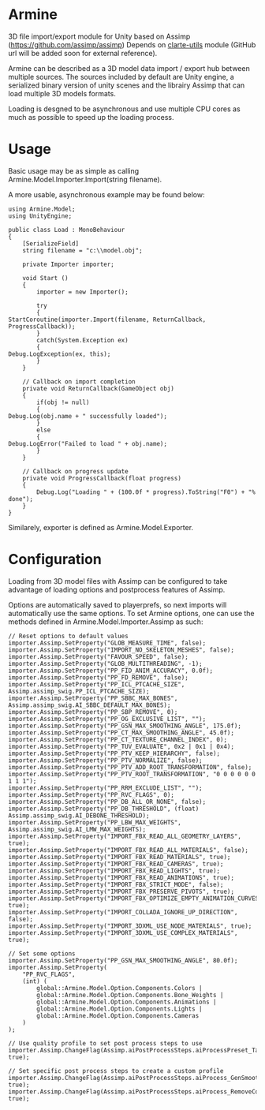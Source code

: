 Armine
===============

3D file import/export module for Unity based on Assimp (https://github.com/assimp/assimp)
Depends on [clarte-utils](ssh://git@gitlab.clarte.asso.fr:53000/modules/clarte-utils.git "clarte-utils")
module (GitHub url will be added soon for external reference).

Armine can be described as a 3D model data import / export hub between multiple
sources. The sources included by default are Unity engine, a serialized binary
version of unity scenes and the librairy Assimp that can load multiple 3D models
formats.

Loading is desgned to be asynchronous and use multiple CPU cores as much as
possible to speed up the loading process.

Usage
===============

Basic usage may be as simple as calling Armine.Model.Importer.Import(string filename).

A more usable, asynchronous example may be found below:
```
using Armine.Model;
using UnityEngine;

public class Load : MonoBehaviour
{
	[SerializeField]
	string filename = "c:\\model.obj";

	private Importer importer;

	void Start ()
	{
		importer = new Importer();

		try
		{
StartCoroutine(importer.Import(filename, ReturnCallback, ProgressCallback));
		}
		catch(System.Exception ex)
		{
Debug.LogException(ex, this);
		}
	}

	// Callback on import completion
	private void ReturnCallback(GameObject obj)
	{
		if(obj != null)
		{
Debug.Log(obj.name + " successfully loaded");
		}
		else
		{
Debug.LogError("Failed to load " + obj.name);
		}
	}

	// Callback on progress update
	private void ProgressCallback(float progress)
	{
		Debug.Log("Loading " + (100.0f * progress).ToString("F0") + "% done");
	}
}
```

Similarely, exporter is defined as Armine.Model.Exporter.


Configuration
===============

Loading from 3D model files with Assimp can be configured to take advantage of
loading options and postprocess features of Assimp.

Options are automatically saved to playerprefs, so next imports will
automatically use the same options. To set Armine options, one can use the
methods defined in Armine.Model.Importer.Assimp as such:
```
// Reset options to default values
importer.Assimp.SetProperty("GLOB_MEASURE_TIME", false);
importer.Assimp.SetProperty("IMPORT_NO_SKELETON_MESHES", false);
importer.Assimp.SetProperty("FAVOUR_SPEED", false);
importer.Assimp.SetProperty("GLOB_MULTITHREADING", -1);
importer.Assimp.SetProperty("PP_FID_ANIM_ACCURACY", 0.0f);
importer.Assimp.SetProperty("PP_FD_REMOVE", false);
importer.Assimp.SetProperty("PP_ICL_PTCACHE_SIZE", Assimp.assimp_swig.PP_ICL_PTCACHE_SIZE);
importer.Assimp.SetProperty("PP_SBBC_MAX_BONES", Assimp.assimp_swig.AI_SBBC_DEFAULT_MAX_BONES);
importer.Assimp.SetProperty("PP_SBP_REMOVE", 0);
importer.Assimp.SetProperty("PP_OG_EXCLUSIVE_LIST", "");
importer.Assimp.SetProperty("PP_GSN_MAX_SMOOTHING_ANGLE", 175.0f);
importer.Assimp.SetProperty("PP_CT_MAX_SMOOTHING_ANGLE", 45.0f);
importer.Assimp.SetProperty("PP_CT_TEXTURE_CHANNEL_INDEX", 0);
importer.Assimp.SetProperty("PP_TUV_EVALUATE", 0x2 | 0x1 | 0x4);
importer.Assimp.SetProperty("PP_PTV_KEEP_HIERARCHY", false);
importer.Assimp.SetProperty("PP_PTV_NORMALIZE", false);
importer.Assimp.SetProperty("PP_PTV_ADD_ROOT_TRANSFORMATION", false);
importer.Assimp.SetProperty("PP_PTV_ROOT_TRANSFORMATION", "0 0 0 0 0 0 1 1 1");
importer.Assimp.SetProperty("PP_RRM_EXCLUDE_LIST", "");
importer.Assimp.SetProperty("PP_RVC_FLAGS", 0);
importer.Assimp.SetProperty("PP_DB_ALL_OR_NONE", false);
importer.Assimp.SetProperty("PP_DB_THRESHOLD", (float) Assimp.assimp_swig.AI_DEBONE_THRESHOLD);
importer.Assimp.SetProperty("PP_LBW_MAX_WEIGHTS", Assimp.assimp_swig.AI_LMW_MAX_WEIGHTS);
importer.Assimp.SetProperty("IMPORT_FBX_READ_ALL_GEOMETRY_LAYERS", true);
importer.Assimp.SetProperty("IMPORT_FBX_READ_ALL_MATERIALS", false);
importer.Assimp.SetProperty("IMPORT_FBX_READ_MATERIALS", true);
importer.Assimp.SetProperty("IMPORT_FBX_READ_CAMERAS", true);
importer.Assimp.SetProperty("IMPORT_FBX_READ_LIGHTS", true);
importer.Assimp.SetProperty("IMPORT_FBX_READ_ANIMATIONS", true);
importer.Assimp.SetProperty("IMPORT_FBX_STRICT_MODE", false);
importer.Assimp.SetProperty("IMPORT_FBX_PRESERVE_PIVOTS", true);
importer.Assimp.SetProperty("IMPORT_FBX_OPTIMIZE_EMPTY_ANIMATION_CURVES", true);
importer.Assimp.SetProperty("IMPORT_COLLADA_IGNORE_UP_DIRECTION", false);
importer.Assimp.SetProperty("IMPORT_3DXML_USE_NODE_MATERIALS", true);
importer.Assimp.SetProperty("IMPORT_3DXML_USE_COMPLEX_MATERIALS", true);

// Set some options
importer.Assimp.SetProperty("PP_GSN_MAX_SMOOTHING_ANGLE", 80.0f);
importer.Assimp.SetProperty(
	"PP_RVC_FLAGS",
	(int) (
		global::Armine.Model.Option.Components.Colors |
		global::Armine.Model.Option.Components.Bone_Weights |
		global::Armine.Model.Option.Components.Animations |
		global::Armine.Model.Option.Components.Lights |
		global::Armine.Model.Option.Components.Cameras
	)
);

// Use quality profile to set post process steps to use 
importer.Assimp.ChangeFlag(Assimp.aiPostProcessSteps.aiProcessPreset_TargetRealtime_MaxQuality, true);

// Set specific post process steps to create a custom profile
importer.Assimp.ChangeFlag(Assimp.aiPostProcessSteps.aiProcess_GenSmoothNormals, true);
importer.Assimp.ChangeFlag(Assimp.aiPostProcessSteps.aiProcess_RemoveComponent, true);
```
